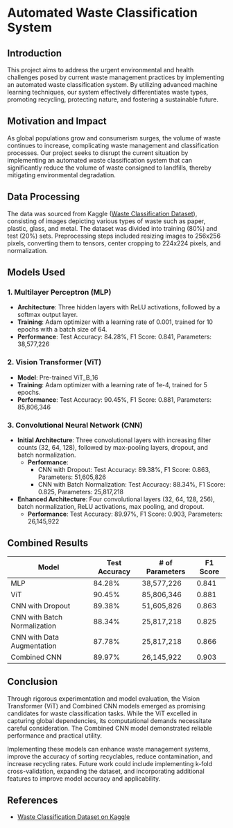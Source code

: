 # Automated Waste Classification System

## Introduction

This project aims to address the urgent environmental and health challenges posed by current waste management practices by implementing an automated waste classification system. By utilizing advanced machine learning techniques, our system effectively differentiates waste types, promoting recycling, protecting nature, and fostering a sustainable future.

## Motivation and Impact

As global populations grow and consumerism surges, the volume of waste continues to increase, complicating waste management and classification processes. Our project seeks to disrupt the current situation by implementing an automated waste classification system that can significantly reduce the volume of waste consigned to landfills, thereby mitigating environmental degradation.

## Data Processing

The data was sourced from Kaggle ([Waste Classification Dataset](https://www.kaggle.com/datasets/techsash/waste-classification-data/data)), consisting of images depicting various types of waste such as paper, plastic, glass, and metal. The dataset was divided into training (80%) and test (20%) sets. Preprocessing steps included resizing images to 256x256 pixels, converting them to tensors, center cropping to 224x224 pixels, and normalization.

## Models Used

### 1. Multilayer Perceptron (MLP)
- **Architecture**: Three hidden layers with ReLU activations, followed by a softmax output layer.
- **Training**: Adam optimizer with a learning rate of 0.001, trained for 10 epochs with a batch size of 64.
- **Performance**: Test Accuracy: 84.28%, F1 Score: 0.841, Parameters: 38,577,226

### 2. Vision Transformer (ViT)
- **Model**: Pre-trained ViT_B_16
- **Training**: Adam optimizer with a learning rate of 1e-4, trained for 5 epochs.
- **Performance**: Test Accuracy: 90.45%, F1 Score: 0.881, Parameters: 85,806,346

### 3. Convolutional Neural Network (CNN)
- **Initial Architecture**: Three convolutional layers with increasing filter counts (32, 64, 128), followed by max-pooling layers, dropout, and batch normalization.
  - **Performance**:
    - CNN with Dropout: Test Accuracy: 89.38%, F1 Score: 0.863, Parameters: 51,605,826
    - CNN with Batch Normalization: Test Accuracy: 88.34%, F1 Score: 0.825, Parameters: 25,817,218
- **Enhanced Architecture**: Four convolutional layers (32, 64, 128, 256), batch normalization, ReLU activations, max pooling, and dropout.
  - **Performance**: Test Accuracy: 89.97%, F1 Score: 0.903, Parameters: 26,145,922

## Combined Results

| Model                          | Test Accuracy | # of Parameters | F1 Score |
|--------------------------------|----------------|-----------------|-----------|
| MLP                            | 84.28%         | 38,577,226      | 0.841     |
| ViT                            | 90.45%         | 85,806,346      | 0.881     |
| CNN with Dropout               | 89.38%         | 51,605,826      | 0.863     |
| CNN with Batch Normalization   | 88.34%         | 25,817,218      | 0.825     |
| CNN with Data Augmentation     | 87.78%         | 25,817,218      | 0.866     |
| Combined CNN                   | 89.97%         | 26,145,922      | 0.903     |

## Conclusion

Through rigorous experimentation and model evaluation, the Vision Transformer (ViT) and Combined CNN models emerged as promising candidates for waste classification tasks. While the ViT excelled in capturing global dependencies, its computational demands necessitate careful consideration. The Combined CNN model demonstrated reliable performance and practical utility.

Implementing these models can enhance waste management systems, improve the accuracy of sorting recyclables, reduce contamination, and increase recycling rates. Future work could include implementing k-fold cross-validation, expanding the dataset, and incorporating additional features to improve model accuracy and applicability.

## References

- [Waste Classification Dataset on Kaggle](https://www.kaggle.com/datasets/techsash/waste-classification-data/data)
